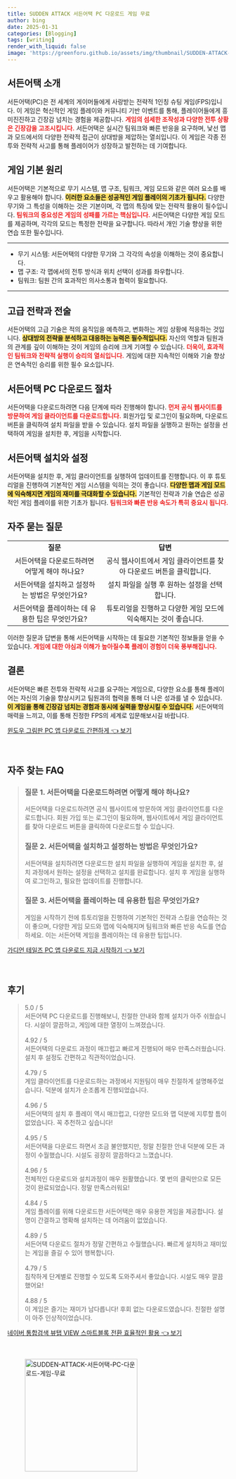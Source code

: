 ```yaml
---
title: SUDDEN ATTACK 서든어택 PC 다운로드 게임 무료
author: bing
date: 2025-01-31
categories: [Blogging]
tags: [writing]
render_with_liquid: false
image: 'https://greenforu.github.io/assets/img/thumbnail/SUDDEN-ATTACK-서든어택-PC-다운로드-게임-무료.webp'
---
```



<h2 id="서든어택-소개">서든어택 소개</h2>

<p>서든어택(PC)은 전 세계의 게이머들에게 사랑받는 전략적 1인칭 슈팅 게임(FPS)입니다. 이 게임은 혁신적인 게임 플레이와 커뮤니티 기반 이벤트를 통해, 플레이어들에게 흥미진진하고 긴장감 넘치는 경험을 제공합니다. <b><span style="color: #ee2323;">게임의 섬세한 조작성과 다양한 전투 상황은 긴장감을 고조시킵니다.</span></b> 서든어택은 실시간 팀워크와 빠른 반응을 요구하며, 낯선 맵과 모드에서의 다양한 전략적 접근이 상대방을 제압하는 열쇠입니다. 이 게임은 각종 전투와 전략적 사고를 통해 플레이어가 성장하고 발전하는 데 기여합니다.</p>

<h2 id="게임-기본-원리">게임 기본 원리</h2>

<p>서든어택은 기본적으로 무기 시스템, 맵 구조, 팀워크, 게임 모드와 같은 여러 요소를 배우고 활용해야 합니다. <b><span style="background-color: #ffe066;">이러한 요소들은 성공적인 게임 플레이의 기초가 됩니다.</span></b> 다양한 무기와 그 특성을 이해하는 것은 기본이며, 각 맵의 특징에 맞는 전략적 활용이 필수입니다. <b><span style="color: #ee2323;">팀워크의 중요성은 게임의 성패를 가르는 핵심입니다.</span></b> 서든어택은 다양한 게임 모드를 제공하며, 각각의 모드는 특정한 전략을 요구합니다. 따라서 개인 기술 향상을 위한 연습 또한 필수입니다.</p>

<hr />

<ul>
    <li>무기 시스템: 서든어택의 다양한 무기와 그 각각의 속성을 이해하는 것이 중요합니다.</li>
    <li>맵 구조: 각 맵에서의 전투 방식과 위치 선택이 성과를 좌우합니다.</li>
    <li>팀워크: 팀원 간의 효과적인 의사소통과 협력이 필요합니다.</li>
</ul>

<hr />

<h2 id="고급-전략-전술">고급 전략과 전술</h2>

<p>서든어택의 고급 기술은 적의 움직임을 예측하고, 변화하는 게임 상황에 적응하는 것입니다. <b><span style="background-color: #ffe066;">상대방의 전략을 분석하고 대응하는 능력은 필수적입니다.</span></b> 자신의 역할과 팀원과의 관계를 깊이 이해하는 것이 게임의 승리에 크게 기여할 수 있습니다. <b><span style="color: #ee2323;">더욱이, 효과적인 팀워크와 전략적 실행이 승리의 열쇠입니다.</span></b> 게임에 대한 지속적인 이해와 기술 향상은 연속적인 승리를 위한 필수 요소입니다.</p>

<h2 id="pc-다운로드-절차">서든어택 PC 다운로드 절차</h2>

<p>서든어택을 다운로드하려면 다음 단계에 따라 진행해야 합니다. <b><span style="color: #ee2323;">먼저 공식 웹사이트를 방문하여 게임 클라이언트를 다운로드합니다.</span></b> 회원가입 및 로그인이 필요하며, 다운로드 버튼을 클릭하여 설치 파일을 받을 수 있습니다. 설치 파일을 실행하고 원하는 설정을 선택하여 게임을 설치한 후, 게임을 시작합니다.</p>

<h2 id="설치와-설정">서든어택 설치와 설정</h2>

<p>서든어택을 설치한 후, 게임 클라이언트를 실행하여 업데이트를 진행합니다. 이 후 튜토리얼을 진행하여 기본적인 게임 시스템을 익히는 것이 좋습니다. <b><span style="background-color: #ffe066;">다양한 맵과 게임 모드에 익숙해지면 게임의 재미를 극대화할 수 있습니다.</span></b> 기본적인 전략과 기술 연습은 성공적인 게임 플레이를 위한 기초가 됩니다. <b><span style="color: #ee2323;">팀워크와 빠른 반응 속도가 특히 중요시 됩니다.</span></b></p>

<h2 id="자주-묻는-질문">자주 묻는 질문</h2>

<table>
    <tr>
        <td style="text-align: center; height: 17px;"><b>질문</b></td>
        <td style="text-align: center; height: 17px;"><b>답변</b></td>
    </tr>
    <tr>
        <td style="text-align: center; height: 17px;">서든어택을 다운로드하려면 어떻게 해야 하나요?</td>
        <td style="text-align: center; height: 17px;">공식 웹사이트에서 게임 클라이언트를 찾아 다운로드 버튼을 클릭합니다.</td>
    </tr>
    <tr>
        <td style="text-align: center; height: 17px;">서든어택을 설치하고 설정하는 방법은 무엇인가요?</td>
        <td style="text-align: center; height: 17px;">설치 파일을 실행 후 원하는 설정을 선택합니다.</td>
    </tr>
    <tr>
        <td style="text-align: center; height: 17px;">서든어택을 플레이하는 데 유용한 팁은 무엇인가요?</td>
        <td style="text-align: center; height: 17px;">튜토리얼을 진행하고 다양한 게임 모드에 익숙해지는 것이 좋습니다.</td>
    </tr>
</table>

<p>이러한 질문과 답변을 통해 서든어택을 시작하는 데 필요한 기본적인 정보들을 얻을 수 있습니다. <b><span style="color: #ee2323;">게임에 대한 야심과 이해가 높아질수록 플레이 경험이 더욱 풍부해집니다.</span></b></p>

<h2 id="결론">결론</h2>

<p>서든어택은 빠른 전투와 전략적 사고를 요구하는 게임으로, 다양한 요소를 통해 플레이어는 자신의 기술을 향상시키고 팀원과의 협력을 통해 더 나은 성과를 낼 수 있습니다. <b><span style="background-color: #ffe066;">이 게임을 통해 긴장감 넘치는 경험과 동시에 실력을 향상시킬 수 있습니다.</span></b> 서든어택의 매력을 느끼고, 이를 통해 진정한 FPS의 세계로 입문해보시길 바랍니다.</p>


<p><a class="click-button" title="윈도우 그림판 PC 앱 다운로드 간편하게" href="https://greenforu.github.io/posts/%EC%9C%88%EB%8F%84%EC%9A%B0-%EA%B7%B8%EB%A6%BC%ED%8C%90-PC-%EC%95%B1-%EB%8B%A4%EC%9A%B4%EB%A1%9C%EB%93%9C-%EA%B0%84%ED%8E%B8%ED%95%98%EA%B2%8C/" rel="dofollow">윈도우 그림판 PC 앱 다운로드 간편하게 👈 보기</a></p><br>
<h2 id='자주_찾는_FAQ'>자주 찾는 FAQ</h2>
<div itemscope="" itemtype="https://schema.org/FAQPage"> 
<blockquote> 
<div itemscope="" itemprop="mainEntity" itemtype="https://schema.org/Question"> 
<h3 itemprop="name">질문 1. 서든어택을 다운로드하려면 어떻게 해야 하나요?</h3> 
<div itemscope="" itemprop="acceptedAnswer" itemtype="https://schema.org/Answer"> 
<span itemprop="text"> 
<p>서든어택을 다운로드하려면 공식 웹사이트에 방문하여 게임 클라이언트를 다운로드합니다. 회원 가입 또는 로그인이 필요하며, 웹사이트에서 게임 클라이언트를 찾아 다운로드 버튼을 클릭하여 다운로드할 수 있습니다.</p> 
</span> 
</div> 
</div> 
<div itemscope="" itemprop="mainEntity" itemtype="https://schema.org/Question"> 
<h3 itemprop="name">질문 2. 서든어택을 설치하고 설정하는 방법은 무엇인가요?</h3> 
<div itemscope="" itemprop="acceptedAnswer" itemtype="https://schema.org/Answer"> 
<span itemprop="text"> 
<p>서든어택을 설치하려면 다운로드한 설치 파일을 실행하여 게임을 설치한 후, 설치 과정에서 원하는 설정을 선택하고 설치를 완료합니다. 설치 후 게임을 실행하여 로그인하고, 필요한 업데이트를 진행합니다.</p> 
</span> 
</div> 
</div> 
<div itemscope="" itemprop="mainEntity" itemtype="https://schema.org/Question"> 
<h3 itemprop="name">질문 3. 서든어택을 플레이하는 데 유용한 팁은 무엇인가요?</h3> 
<div itemscope="" itemprop="acceptedAnswer" itemtype="https://schema.org/Answer"> 
<span itemprop="text"> 
<p>게임을 시작하기 전에 튜토리얼을 진행하여 기본적인 전략과 스킬을 연습하는 것이 좋으며, 다양한 게임 모드와 맵에 익숙해지며 팀워크와 빠른 반응 속도를 연습하세요. 이는 서든어택 게임을 플레이하는 데 유용한 팁입니다.</p> 
</span> 
</div> 
</div> 
</blockquote> 
</div>
<p><a class="click-button" title="가디언 테일즈 PC 앱 다운로드 지금 시작하기" href="https://greenforu.github.io/posts/%EA%B0%80%EB%94%94%EC%96%B8-%ED%85%8C%EC%9D%BC%EC%A6%88-PC-%EC%95%B1-%EB%8B%A4%EC%9A%B4%EB%A1%9C%EB%93%9C-%EC%A7%80%EA%B8%88-%EC%8B%9C%EC%9E%91%ED%95%98%EA%B8%B0/" rel="dofollow">가디언 테일즈 PC 앱 다운로드 지금 시작하기 👈 보기</a></p><br>
<h2 id='후기'>후기</h2>
<div itemscope itemtype="https://schema.org/Product">
  <blockquote>
  <div itemprop="review" itemscope itemtype="https://schema.org/Review">
      <div itemprop="reviewRating" itemscope itemtype="https://schema.org/Rating"> <span itemprop="ratingValue">5.0</span> / <span itemprop="bestRating">5</span> </div>
      <span itemprop="reviewBody">서든어택 PC 다운로드를 진행해보니, 친절한 안내와 함께 설치가 아주 쉬웠습니다. 시설이 깔끔하고, 게임에 대한 열정이 느껴졌습니다.</span>
  </div>
  <br>
  <div itemprop="review" itemscope itemtype="https://schema.org/Review">
      <div itemprop="reviewRating" itemscope itemtype="https://schema.org/Rating"> <span itemprop="ratingValue">4.92</span> / <span itemprop="bestRating">5</span> </div>
      <span itemprop="reviewBody">서든어택의 다운로드 과정이 매끄럽고 빠르게 진행되어 매우 만족스러웠습니다. 설치 후 설정도 간편하고 직관적이었습니다.</span>
  </div>
  <br>
  <div itemprop="review" itemscope itemtype="https://schema.org/Review">
      <div itemprop="reviewRating" itemscope itemtype="https://schema.org/Rating"> <span itemprop="ratingValue">4.79</span> / <span itemprop="bestRating">5</span> </div>
      <span itemprop="reviewBody">게임 클라이언트를 다운로드하는 과정에서 지원팀이 매우 친절하게 설명해주었습니다. 덕분에 설치가 순조롭게 진행되었습니다.</span>
  </div>
  <br>
  <div itemprop="review" itemscope itemtype="https://schema.org/Review">
      <div itemprop="reviewRating" itemscope itemtype="https://schema.org/Rating"> <span itemprop="ratingValue">4.96</span> / <span itemprop="bestRating">5</span> </div>
      <span itemprop="reviewBody">서든어택의 설치 후 플레이 역시 매끄럽고, 다양한 모드와 맵 덕분에 지루할 틈이 없었습니다. 꼭 추천하고 싶습니다!</span>
  </div>
  <br>
  <div itemprop="review" itemscope itemtype="https://schema.org/Review">
      <div itemprop="reviewRating" itemscope itemtype="https://schema.org/Rating"> <span itemprop="ratingValue">4.95</span> / <span itemprop="bestRating">5</span> </div>
      <span itemprop="reviewBody">서든어택을 다운로드 하면서 조금 불안했지만, 정말 친절한 안내 덕분에 모든 과정이 수월했습니다. 시설도 굉장히 깔끔하다고 느꼈습니다.</span>
  </div>
  <br>
  <div itemprop="review" itemscope itemtype="https://schema.org/Review">
      <div itemprop="reviewRating" itemscope itemtype="https://schema.org/Rating"> <span itemprop="ratingValue">4.96</span> / <span itemprop="bestRating">5</span> </div>
      <span itemprop="reviewBody">전체적인 다운로드와 설치과정이 매우 원활했습니다. 몇 번의 클릭만으로 모든 것이 완료되었습니다. 정말 만족스러워요!</span>
  </div>
  <br>
  <div itemprop="review" itemscope itemtype="https://schema.org/Review">
      <div itemprop="reviewRating" itemscope itemtype="https://schema.org/Rating"> <span itemprop="ratingValue">4.84</span> / <span itemprop="bestRating">5</span> </div>
      <span itemprop="reviewBody">게임 플레이를 위해 다운로드한 서든어택은 매우 유용한 게임을 제공합니다. 설명이 간결하고 명확해 설치하는 데 어려움이 없었습니다.</span>
  </div>
  <br>
  <div itemprop="review" itemscope itemtype="https://schema.org/Review">
      <div itemprop="reviewRating" itemscope itemtype="https://schema.org/Rating"> <span itemprop="ratingValue">4.89</span> / <span itemprop="bestRating">5</span> </div>
      <span itemprop="reviewBody">서든어택 다운로드 절차가 정말 간편하고 수월했습니다. 빠르게 설치하고 재미있는 게임을 즐길 수 있어 행복합니다.</span>
  </div>
  <br>
  <div itemprop="review" itemscope itemtype="https://schema.org/Review">
      <div itemprop="reviewRating" itemscope itemtype="https://schema.org/Rating"> <span itemprop="ratingValue">4.79</span> / <span itemprop="bestRating">5</span> </div>
      <span itemprop="reviewBody">침착하게 단계별로 진행할 수 있도록 도와주셔서 좋았습니다. 시설도 매우 깔끔했어요!</span>
  </div>
  <br>
  <div itemprop="review" itemscope itemtype="https://schema.org/Review">
      <div itemprop="reviewRating" itemscope itemtype="https://schema.org/Rating"> <span itemprop="ratingValue">4.88</span> / <span itemprop="bestRating">5</span> </div>
      <span itemprop="reviewBody">이 게임은 즐기는 재미가 남다릅니다! 후회 없는 다운로드였습니다. 친절한 설명이 아주 인상적이었습니다.</span>
  </div>
  </blockquote>
</div>
<p><a class="click-button" title="네이버 통합검색 뷰탭 VIEW 스마트블록 전환 효율적인 활용" href="https://greenforu.github.io/posts/%EB%84%A4%EC%9D%B4%EB%B2%84-%ED%86%B5%ED%95%A9%EA%B2%80%EC%83%89-%EB%B7%B0%ED%83%AD-VIEW-%EC%8A%A4%EB%A7%88%ED%8A%B8%EB%B8%94%EB%A1%9D-%EC%A0%84%ED%99%98-%ED%9A%A8%EC%9C%A8%EC%A0%81%EC%9D%B8-%ED%99%9C%EC%9A%A9/" rel="dofollow">네이버 통합검색 뷰탭 VIEW 스마트블록 전환 효율적인 활용 👈 보기</a></p><br>
<figure class="image"><img src="https://greenforu.github.io/assets/img/thumbnail/SUDDEN-ATTACK-서든어택-PC-다운로드-게임-무료.webp" alt="SUDDEN-ATTACK-서든어택-PC-다운로드-게임-무료" width="256" height="256"></figure>